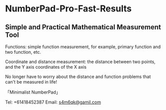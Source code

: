 # NumberPad-Pro-Fast-Results

## Simple and Practical Mathematical Measurement Tool ##

Functions: simple function measurement, for example, primary function and two function, etc.

Coordinate and distance measurement: the distance between two points, and the Y axis coordinates of the X axis

No longer have to worry about the distance and function problems that can't be measured in life!

「Minimalist NumberPad」

Tel: +61418452387
Email: s4m6qk@gamil.com
